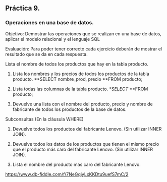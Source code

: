 ## Práctica 9.
### Operaciones en una base de datos.
Objetivo: Demostrar las operaciones que se realizan en una base de datos, aplicar el modelo relacional y el lenguaje SQL

Evaluación: Para poder tener correcto cada ejercicio deberán de mostrar el resultado que se da en cada respuesta.

Lista el nombre de todos los productos que hay en la tabla producto.


1. Lista los nombres y los precios de todos los productos de la tabla producto.
**SELECT nombre_prod, precio
**FROM producto;

2. Lista todas las columnas de la tabla producto.
**SELECT*
**FROM producto;

3. Devuelve una lista con el nombre del producto, precio y nombre de fabricante de
todos los productos de la base de datos.


Subconsultas (En la cláusula WHERE)
1. Devuelve todos los productos del fabricante Lenovo. (Sin utilizar INNER
JOIN).


2. Devuelve todos los datos de los productos que tienen el mismo precio que el
producto más caro del fabricante Lenovo. (Sin utilizar INNER JOIN).


3. Lista el nombre del producto más caro del fabricante Lenovo.


https://www.db-fiddle.com/f/7NeGqjyLxKKDtu9uefS7mC/2
